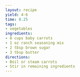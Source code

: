 ```yaml
---
layout: recipe
yield: 4-6
time: 0.25
tags:
- vegetables
ingredients:
- 8 cups baby carrots
- 1 oz ranch seasoning mix
- 2 tbsp brown sugar
- 3 tbsp butter
directions:
- Boil or steam carrots
- Stir in remaining ingredients
---
```

